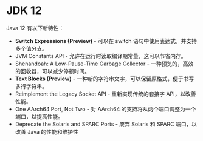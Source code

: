 # JDK 12

Java 12 有以下新特性：

- **Switch Expressions (Preview)** - 可以在 switch 语句中使用表达式，并支持多个值分支。
- JVM Constants API - 允许在运行时读取编译期常量，这可以节省内存。
- Shenandoah: A Low-Pause-Time Garbage Collector - 一种预览的，高效的回收器，可以减少停顿时间。
- **Text Blocks (Preview)** - 一种新的字符串文字，可以保留原格式，便于书写多行字符串。
- Reimplement the Legacy Socket API - 重新实现传统的套接字 API，以改善性能。
- One AArch64 Port, Not Two - 对 AArch64 的支持将从两个端口调整为一个端口，以提高性能。
- Deprecate the Solaris and SPARC Ports - 废弃 Solaris 和 SPARC 端口，以改善 Java 的性能和维护性
